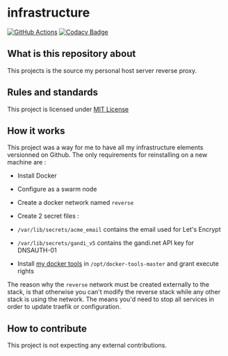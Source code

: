 # infrastructure

[![GitHub Actions](https://img.shields.io/endpoint.svg?url=https%3A%2F%2Factions-badge.atrox.dev%2Farwynfr%2Finfrastructure%2Fbadge)](https://actions-badge.atrox.dev/arwynfr/infrastructure/goto)
[![Codacy Badge](https://api.codacy.com/project/badge/Grade/f6e55299939544fd9350d06c96557d9b)](https://www.codacy.com/manual/ArwynFr/infrastructure?utm_source=github.com&amp;utm_medium=referral&amp;utm_content=ArwynFr/infrastructure&amp;utm_campaign=Badge_Grade)

## What is this repository about

This projects is the source my personal host server reverse proxy.

## Rules and standards

This project is licensed under [MIT License](/LICENSE)

## How it works

This project was a way for me to have all my infrastructure elements versionned on Github. The only requirements for reinstalling on a new machine are :
*   Install Docker

*   Configure as a swarm node

*   Create a docker network named `reverse`

*   Create 2 secret files :
  * `/var/lib/secrets/acme_email` contains the email used for Let's Encrypt
  * `/var/lib/secrets/gandi_v5` contains the gandi.net API key for DNSAUTH-01

*   Install [my docker tools](https://github.com/ArwynFr/docker-tools) in `/opt/docker-tools-master` and grant execute rights

The reason why the `reverse` network must be created externally to the stack, is that otherwise you can't modify the reverse stack while any other stack is using the network. The means you'd need to stop all services in order to update traefik or configuration.

## How to contribute

This project is not expecting any external contributions.
